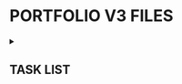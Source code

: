<h1>PORTFOLIO V3 FILES</h1> 
<details><summary><h2>TASK LIST</h2></summary>

- [x] Scaffold React/Vite
- [x] Upgrade to React 19 & other
- [x] Enable React Compiler
- [x] Set up TanStack Router
- [x] Push to GitHub
- [x] Set up Cloudflare Pages
- [x] Link GitHub repo to Cloudflare Pages w/ autodeploy
- [x] Layout, site styles & design
- [x] Find font(s)
- [x] Webdev page
- [x] Custom nav scrollbar
- [x] Gamedev page
- [x] Implement all gamedev articles
- [ ] Responsive Nav (Side drawer)
- [ ] Responsive grids
- [x] Lightbox system (single & galleries)
- [x] Make gallery component take in an amount of columns (1, 6) to support single image lightboxing.
- [ ] Make lightbox arrows & X smaller on mobile
- [ ] Metadata & Icons
- [ ] Buy Domain Name
- [ ] Set up nameserver pointers
- [ ] ...
- [ ] Consider badges instead of text for text stack bio in nav sidebar
- [ ] @container has decent adoption by now, see if I can find an excuse to use it?
- [ ] New webdev header image
- [ ] 404 & error pages
- [ ] Overall performance pass, preloads, lazyloads etc.
- [x] Lock first span in headers from wrapping (XXX //)
- [x] Bring back space between // and map name
- [ ] Redo all thumbnails (except tu-misc & roblox section) through GIMP instead of conversion tool
- [ ] Consider srcset for gallery thumbnails, 512x228 looks low qual on single clickable galleries
- [ ] Preload the header divider picture

</details>
